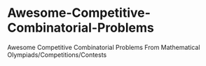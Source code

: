 # Awesome-Competitive-Combinatorial-Problems
Awesome Competitive Combinatorial Problems From Mathematical Olympiads/Competitions/Contests

